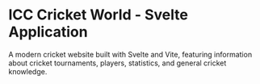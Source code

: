 # ICC Cricket World - Svelte Application

A modern cricket website built with Svelte and Vite, featuring information about cricket tournaments, players, statistics, and general cricket knowledge.